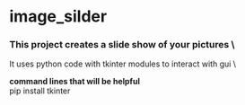 # image_silder
### This project creates a slide show of your pictures \
It uses python code with tkinter modules to interact with gui \

<b>command lines that will be helpful</b>\
pip install tkinter




